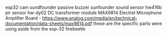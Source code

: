 esp32 cam
sundfounder passive buzzer
sunfounder sound sensor
hw416b pir sensor
hw-dy02 DC transformer module
MAX9814 Electret Microphone Amplifier Board -  https://www.analog.com/media/en/technical-documentation/data-sheets/max9814.pdf
these are the specific parts were using aside from the esp-32 firebeetle